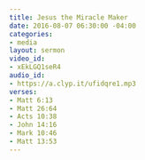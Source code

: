 ```yaml
---
title: Jesus the Miracle Maker
date: 2016-08-07 06:30:00 -04:00
categories:
- media
layout: sermon
video_id:
- xEkLGQ1seR4
audio_id:
- https://a.clyp.it/ufidqre1.mp3
verses:
- Matt 6:13
- Matt 26:64
- Acts 10:38
- John 14:16
- Mark 10:46
- Matt 13:53
---
```



